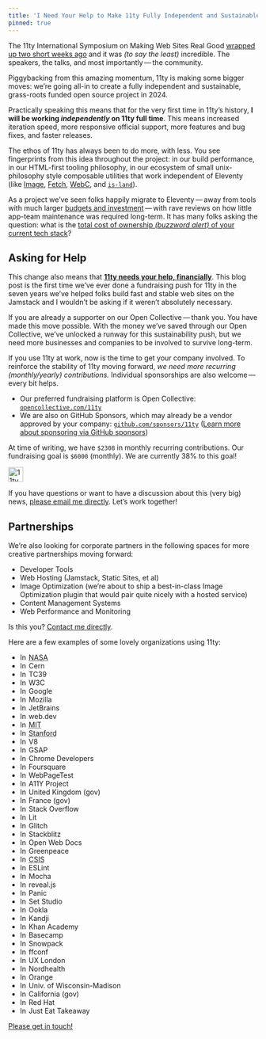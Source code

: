 ```yaml
---
title: 'I Need Your Help to Make 11ty Fully Independent and Sustainable in 2024'
pinned: true
---
```

The 11ty International Symposium on Making Web Sites Real Good [wrapped up two short weeks ago](/web/11ty-conf-retro/) and it was _(to say the least)_ incredible. The speakers, the talks, and most importantly — the community.

Piggybacking from this amazing momentum, 11ty is making some bigger moves: we’re going all-in to create a fully independent and sustainable, grass-roots funded open source project in 2024.

Practically speaking this means that for the very first time in 11ty’s history, **I will be working _independently_ on 11ty full time**. This means increased iteration speed, more responsive official support, more features and bug fixes, and faster releases.

The ethos of 11ty has always been to do more, with less. You see fingerprints from this idea throughout the project: in our build performance, in our HTML-first tooling philosophy, in our ecosystem of small unix-philosophy style composable utilities that work independent of Eleventy (like [Image](https://www.11ty.dev/docs/plugins/image/), [Fetch](https://www.11ty.dev/docs/plugins/fetch/), [WebC](https://www.11ty.dev/docs/languages/webc/), and [`is-land`](https://www.11ty.dev/docs/plugins/is-land/)).

As a project we’ve seen folks happily migrate to Eleventy — away from tools with much larger [budgets and investment](/web/monetization/) — with rave reviews on how little app-team maintenance was required long-term. It has many folks asking the question: what is the [total cost of ownership _(buzzword alert)_ of your current tech stack](https://www.youtube.com/watch?v=bPtQmsjXMuo)?

## Asking for Help

This change also means that **[11ty needs your help, financially](https://opencollective.com/11ty)**. This blog post is the first time we’ve ever done a fundraising push for 11ty in the seven years we’ve helped folks build fast and stable web sites on the Jamstack and I wouldn’t be asking if it weren’t absolutely necessary.

If you are already a supporter on our Open Collective — thank you. You have made this move possible. With the money we’ve saved through our Open Collective, we’ve unlocked a runway for this sustainability push, but we need more businesses and companies to be involved to survive long-term.

If you use 11ty at work, now is the time to get your company involved. To reinforce the stability of 11ty moving forward, _we need more recurring (monthly/yearly) contributions._ Individual sponsorships are also welcome — every bit helps.

* Our preferred fundraising platform is Open Collective: [`opencollective.com/11ty`](https://opencollective.com/11ty)
* We are also on GitHub Sponsors, which may already be a vendor approved by your company: [`github.com/sponsors/11ty`](https://github.com/sponsors/11ty) ([Learn more about sponsoring via GitHub sponsors](https://docs.github.com/en/sponsors/sponsoring-open-source-contributors/sponsoring-an-open-source-contributor-through-github))

At time of writing, we have `$2308` in monthly recurring contributions. Our fundraising goal is `$6000` (monthly). We are currently 38% to this goal!

<a href="https://opencollective.com/11ty">
	<fundraising-status min="0" max="6000" value="2308" style="--fs-color: #e23c2f;">
		<img src="https://v1.indieweb-avatar.11ty.dev/https%3A%2F%2Fwww.11ty.dev%2F/" width="30" height="30" alt="11ty Logo" loading="lazy" decoding="async">
	</fundraising-status>
</a>

If you have questions or want to have a discussion about this (very big) news, [please email me directly](mailto:zach@11ty.dev). Let’s work together!

## Partnerships

We’re also looking for corporate partners in the following spaces for more creative partnerships moving forward:

* Developer Tools
* Web Hosting (Jamstack, Static Sites, et al)
* Image Optimization (we’re about to ship a best-in-class Image Optimization plugin that would pair quite nicely with a hosted service)
* Content Management Systems
* Web Performance and Monitoring

Is this you? [Contact me directly](mailto:zach@11ty.dev).

<style>
.avatar-indieweb {
	width: 1em;
	height: 1em;
	margin-right: .25em;
}
</style>

Here are a few examples of some lovely organizations using 11ty:

<ul class="list-inline fl fl-inline fl-nowrap">
<li><img src="https://v1.indieweb-avatar.11ty.dev/https%3A%2F%2Fwww.nasa.gov%2F/" width="150" height="150" alt="IndieWeb Avatar for https://www.nasa.gov/" loading="lazy" decoding="async" class="avatar avatar-indieweb"><abbr title="National Aeronautics and Space Administration">NASA</abbr></li>
<li><img src="https://v1.indieweb-avatar.11ty.dev/https%3A%2F%2Fhome.web.cern.ch%2F/" width="150" height="150" alt="IndieWeb Avatar for https://home.web.cern.ch/" loading="lazy" decoding="async" class="avatar avatar-indieweb">Cern</li>
<li><img src="https://v1.indieweb-avatar.11ty.dev/https%3A%2F%2Ftc39.es%2F/" width="150" height="150" alt="IndieWeb Avatar for https://tc39.es/" loading="lazy" decoding="async" class="avatar avatar-indieweb">TC39</li>
<li><img src="https://v1.indieweb-avatar.11ty.dev/https%3A%2F%2Fwww.w3.org%2F/" width="150" height="150" alt="IndieWeb Avatar for https://www.w3.org/" loading="lazy" decoding="async" class="avatar avatar-indieweb">W3C</li>
<li><img src="https://v1.indieweb-avatar.11ty.dev/https%3A%2F%2Fabout.google%2F/" width="150" height="150" alt="IndieWeb Avatar for https://about.google/" loading="lazy" decoding="async" class="avatar avatar-indieweb">Google</li>
<li><img src="https://v1.indieweb-avatar.11ty.dev/https%3A%2F%2Fwww.mozilla.org%2F/" width="150" height="150" alt="IndieWeb Avatar for https://www.mozilla.org/" loading="lazy" decoding="async" class="avatar avatar-indieweb">Mozilla</li>
<li><img src="https://v1.indieweb-avatar.11ty.dev/https%3A%2F%2Fwww.jetbrains.com%2F/" width="150" height="150" alt="IndieWeb Avatar for https://www.jetbrains.com/" loading="lazy" decoding="async" class="avatar avatar-indieweb">JetBrains</li>
<li><img src="https://v1.indieweb-avatar.11ty.dev/https%3A%2F%2Fweb.dev%2F/" width="150" height="150" alt="IndieWeb Avatar for https://web.dev/" loading="lazy" decoding="async" class="avatar avatar-indieweb">web.dev</li>
<li><img src="https://v1.indieweb-avatar.11ty.dev/https%3A%2F%2Fweb.mit.edu%2F/" width="150" height="150" alt="IndieWeb Avatar for https://web.mit.edu/" loading="lazy" decoding="async" class="avatar avatar-indieweb"><abbr title="Massachusetts Institute of Technology">MIT</abbr></li>
<li><img src="https://v1.indieweb-avatar.11ty.dev/https%3A%2F%2Fwww.stanford.edu%2F/" width="150" height="150" alt="IndieWeb Avatar for https://www.stanford.edu/" loading="lazy" decoding="async" class="avatar avatar-indieweb"><abbr title="Stanford">Stanford</abbr></li>
<li><img src="https://v1.indieweb-avatar.11ty.dev/https%3A%2F%2Fv8.dev%2F/" width="150" height="150" alt="IndieWeb Avatar for https://v8.dev/" loading="lazy" decoding="async" class="avatar avatar-indieweb">V8</li>
<li><img src="https://v1.indieweb-avatar.11ty.dev/https%3A%2F%2Fgsap.com%2F/" width="150" height="150" alt="IndieWeb Avatar for https://gsap.com/" loading="lazy" decoding="async" class="avatar avatar-indieweb">GSAP</li>
<li><img src="https://v1.indieweb-avatar.11ty.dev/https%3A%2F%2Fdeveloper.chrome.com%2F/" width="150" height="150" alt="IndieWeb Avatar for https://developer.chrome.com/" loading="lazy" decoding="async" class="avatar avatar-indieweb">Chrome Developers</li>
<li><img src="https://v1.indieweb-avatar.11ty.dev/https%3A%2F%2Ffoursquare.com%2F/" width="150" height="150" alt="IndieWeb Avatar for https://foursquare.com/" loading="lazy" decoding="async" class="avatar avatar-indieweb">Foursquare</li>
<li><img src="https://v1.indieweb-avatar.11ty.dev/https%3A%2F%2Fwww.webpagetest.org%2F/" width="150" height="150" alt="IndieWeb Avatar for https://www.webpagetest.org/" loading="lazy" decoding="async" class="avatar avatar-indieweb">WebPageTest</li>
<li><img src="https://v1.indieweb-avatar.11ty.dev/https%3A%2F%2Fwww.a11yproject.com%2F/" width="150" height="150" alt="IndieWeb Avatar for https://www.a11yproject.com/" loading="lazy" decoding="async" class="avatar avatar-indieweb">A11Y Project</li>
<li><img src="https://v1.indieweb-avatar.11ty.dev/https%3A%2F%2Fwww.gov.uk%2F/" width="150" height="150" alt="IndieWeb Avatar for https://www.gov.uk/" loading="lazy" decoding="async" class="avatar avatar-indieweb">United Kingdom (gov)</li>
<li><img src="https://v1.indieweb-avatar.11ty.dev/https%3A%2F%2Fwww.numerique.gouv.fr%2F/" width="150" height="150" alt="IndieWeb Avatar for https://www.numerique.gouv.fr/" loading="lazy" decoding="async" class="avatar avatar-indieweb">France (gov)</li>
<li><img src="https://v1.indieweb-avatar.11ty.dev/https%3A%2F%2Fstackoverflow.com%2F/" width="150" height="150" alt="IndieWeb Avatar for https://stackoverflow.com/" loading="lazy" decoding="async" class="avatar avatar-indieweb">Stack Overflow</li>
<li><img src="https://v1.indieweb-avatar.11ty.dev/https%3A%2F%2Flit.dev%2F/" width="120" height="150" alt="IndieWeb Avatar for https://lit.dev/" loading="lazy" decoding="async" class="avatar avatar-indieweb">Lit</li>
<li><img src="https://v1.indieweb-avatar.11ty.dev/https%3A%2F%2Fglitch.com%2F/" width="150" height="150" alt="IndieWeb Avatar for https://glitch.com/" loading="lazy" decoding="async" class="avatar avatar-indieweb">Glitch</li>
<li><img src="https://v1.indieweb-avatar.11ty.dev/https%3A%2F%2Fstackblitz.com%2F/" width="150" height="150" alt="IndieWeb Avatar for https://stackblitz.com/" loading="lazy" decoding="async" class="avatar avatar-indieweb">Stackblitz</li>
<li><img src="https://v1.indieweb-avatar.11ty.dev/https%3A%2F%2Fopenwebdocs.org%2F/" width="150" height="150" alt="IndieWeb Avatar for https://openwebdocs.org/" loading="lazy" decoding="async" class="avatar avatar-indieweb">Open Web Docs</li>
<li><img src="https://v1.indieweb-avatar.11ty.dev/https%3A%2F%2Fwww.greenpeace.org%2F/" width="150" height="150" alt="IndieWeb Avatar for https://www.greenpeace.org/" loading="lazy" decoding="async" class="avatar avatar-indieweb">Greenpeace</li>
<li><img src="https://v1.indieweb-avatar.11ty.dev/https%3A%2F%2Fwww.csis.org%2F/" width="150" height="150" alt="IndieWeb Avatar for https://www.csis.org/" loading="lazy" decoding="async" class="avatar avatar-indieweb"><abbr title="Center for Strategic &amp; International Studies">CSIS</abbr></li>
<li><img src="https://v1.indieweb-avatar.11ty.dev/https%3A%2F%2Feslint.org%2F/" width="150" height="150" alt="IndieWeb Avatar for https://eslint.org/" loading="lazy" decoding="async" class="avatar avatar-indieweb">ESLint</li>
<li><img src="https://v1.indieweb-avatar.11ty.dev/https%3A%2F%2Fmochajs.org%2F/" width="150" height="150" alt="IndieWeb Avatar for https://mochajs.org/" loading="lazy" decoding="async" class="avatar avatar-indieweb">Mocha</li>
<li><img src="https://v1.indieweb-avatar.11ty.dev/https%3A%2F%2Frevealjs.com%2F/" width="150" height="150" alt="IndieWeb Avatar for https://revealjs.com/" loading="lazy" decoding="async" class="avatar avatar-indieweb">reveal.js</li>
<li><img src="https://v1.indieweb-avatar.11ty.dev/https%3A%2F%2Fpanic.com%2F/" width="150" height="150" alt="IndieWeb Avatar for https://panic.com/" loading="lazy" decoding="async" class="avatar avatar-indieweb">Panic</li>
<li><img src="https://v1.indieweb-avatar.11ty.dev/https%3A%2F%2Fset.studio%2F/" width="150" height="150" alt="IndieWeb Avatar for https://set.studio/" loading="lazy" decoding="async" class="avatar avatar-indieweb">Set Studio</li>
<li><img src="https://v1.indieweb-avatar.11ty.dev/https%3A%2F%2Fwww.ookla.com%2F/" width="150" height="150" alt="IndieWeb Avatar for https://www.ookla.com/" loading="lazy" decoding="async" class="avatar avatar-indieweb">Ookla</li>
<li><img src="https://v1.indieweb-avatar.11ty.dev/https%3A%2F%2Fwww.kandji.io%2F/" width="150" height="150" alt="IndieWeb Avatar for https://www.kandji.io/" loading="lazy" decoding="async" class="avatar avatar-indieweb">Kandji</li>
<li><img src="https://v1.indieweb-avatar.11ty.dev/https%3A%2F%2Fwww.khanacademy.org%2F/" width="150" height="150" alt="IndieWeb Avatar for https://www.khanacademy.org/" loading="lazy" decoding="async" class="avatar avatar-indieweb">Khan Academy</li>
<li><img src="https://v1.indieweb-avatar.11ty.dev/https%3A%2F%2Fbasecamp.com%2F/" width="150" height="150" alt="IndieWeb Avatar for https://basecamp.com/" loading="lazy" decoding="async" class="avatar avatar-indieweb">Basecamp</li>
<li><img src="https://v1.indieweb-avatar.11ty.dev/https%3A%2F%2Fwww.snowpack.dev%2F/" width="150" height="150" alt="IndieWeb Avatar for https://www.snowpack.dev/" loading="lazy" decoding="async" class="avatar avatar-indieweb">Snowpack</li>
<li><img src="https://v1.indieweb-avatar.11ty.dev/https%3A%2F%2Fffconf.org%2F/" width="150" height="150" alt="IndieWeb Avatar for https://ffconf.org/" loading="lazy" decoding="async" class="avatar avatar-indieweb">ffconf</li>
<li><img src="https://v1.indieweb-avatar.11ty.dev/https%3A%2F%2F2022.uxlondon.com%2F/" width="150" height="150" alt="IndieWeb Avatar for https://2022.uxlondon.com/" loading="lazy" decoding="async" class="avatar avatar-indieweb">UX London</li>
<li><img src="https://v1.indieweb-avatar.11ty.dev/https%3A%2F%2Fnordhealth.com%2F/" width="150" height="150" alt="IndieWeb Avatar for https://nordhealth.com/" loading="lazy" decoding="async" class="avatar avatar-indieweb">Nordhealth</li>
<li><img src="https://v1.indieweb-avatar.11ty.dev/https%3A%2F%2Fwww.orange.com%2F/" width="150" height="150" alt="IndieWeb Avatar for https://www.orange.com/" loading="lazy" decoding="async" class="avatar avatar-indieweb">Orange</li>
<li><img src="https://v1.indieweb-avatar.11ty.dev/https%3A%2F%2Fwww.wisc.edu%2F/" width="150" height="150" alt="IndieWeb Avatar for https://www.wisc.edu/" loading="lazy" decoding="async" class="avatar avatar-indieweb">Univ. of Wisconsin-Madison</li>
<li><img src="https://v1.indieweb-avatar.11ty.dev/https%3A%2F%2Fwww.ca.gov%2F/" width="150" height="150" alt="IndieWeb Avatar for https://www.ca.gov/" loading="lazy" decoding="async" class="avatar avatar-indieweb">California (gov)</li>
<li><img src="https://v1.indieweb-avatar.11ty.dev/https%3A%2F%2Fux.redhat.com/" width="150" height="150" alt="IndieWeb Avatar for https://ux.redhat.com" loading="lazy" decoding="async" class="avatar avatar-indieweb">Red Hat</li>
<li><img src="https://v1.indieweb-avatar.11ty.dev/https%3A%2F%2Fwww.pie.design%2F/" width="150" height="150" alt="IndieWeb Avatar for https://www.pie.design/" loading="lazy" decoding="async" class="avatar avatar-indieweb">Just Eat Takeaway</li>
</ul>

[Please get in touch!](https://opencollective.com/11ty)